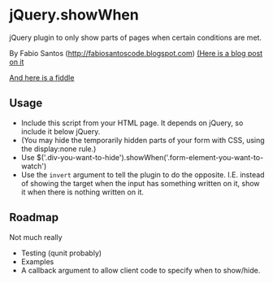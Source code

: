 jQuery.showWhen
===============

jQuery plugin to only show parts of pages when certain conditions are met.

By Fabio Santos (http://fabiosantoscode.blogspot.com)
[(Here is a blog post on it](http://fabiosantoscode.blogspot.pt/2012/09/jqueryshowwhen.html)

[And here is a fiddle](http://jsfiddle.net/pGrKH/6/)

Usage
----

 - Include this script from your HTML page. It depends on jQuery, so include it
below jQuery.
 - (You may hide the temporarily hidden parts of your form with CSS, using the
display:none rule.)
 - Use $('.div-you-want-to-hide').showWhen('.form-element-you-want-to-watch')
 - Use the `invert` argument to tell the plugin to do the opposite. I.E.
instead of showing the target when the input has something written on it, show
it when there is nothing written on it.

Roadmap
-------

Not much really

 - Testing (qunit probably)
 - Examples
 - A callback argument to allow client code to specify when to show/hide.
